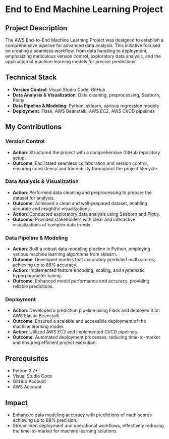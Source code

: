 # End to End Machine Learning Project

## Project Description
The AWS End-to-End Machine Learning Project was designed to establish a comprehensive pipeline for advanced data analysis. This initiative focused on creating a seamless workflow, from data handling to deployment, emphasizing meticulous version control, exploratory data analysis, and the application of machine learning models for precise predictions.

## Technical Stack
- **Version Control**: Visual Studio Code, GitHub
- **Data Analysis & Visualization**: Data cleaning, preprocessing, Seaborn, Plotly
- **Data Pipeline & Modeling**: Python, sklearn, various regression models
- **Deployment**: Flask, AWS Beanstalk, AWS EC2, AWS CI/CD pipelines

## My Contributions
### Version Control
- **Action**: Structured the project with a comprehensive GitHub repository setup.
- **Outcome**: Facilitated seamless collaboration and version control, ensuring consistency and traceability throughout the project lifecycle.

### Data Analysis & Visualization
- **Action**: Performed data cleaning and preprocessing to prepare the dataset for analysis.
- **Outcome**: Achieved a clean and well-prepared dataset, enabling accurate and insightful visualizations.
- **Action**: Conducted exploratory data analysis using Seaborn and Plotly.
- **Outcome**: Provided stakeholders with clear and interactive visualizations of complex data trends.

### Data Pipeline & Modeling
- **Action**: Built a robust data modeling pipeline in Python, employing various machine learning algorithms from sklearn.
- **Outcome**: Developed models that accurately predicted math scores, achieving up to 88% accuracy.
- **Action**: Implemented feature encoding, scaling, and systematic hyperparameter tuning.
- **Outcome**: Enhanced model performance and accuracy, providing reliable predictions.

### Deployment
- **Action**: Developed a prediction pipeline using Flask and deployed it on AWS Elastic Beanstalk.
- **Outcome**: Ensured a scalable and accessible deployment of the machine learning model.
- **Action**: Utilized AWS EC2 and implemented CI/CD pipelines.
- **Outcome**: Automated deployment processes, reducing time-to-market and ensuring efficient project execution.

## Prerequisites
- Python 3.7+
- Visual Studio Code
- GitHub Account
- AWS Account
 
## Impact
- Enhanced data modeling accuracy with predictions of math scores achieving up to 88% precision.
- Streamlined deployment and operational workflows, effectively reducing the time-to-market for machine learning solutions.
